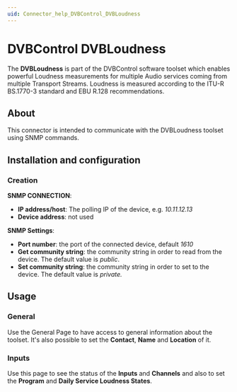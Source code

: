 ```yaml
---
uid: Connector_help_DVBControl_DVBLoudness
---
```


# DVBControl DVBLoudness

The **DVBLoudness** is part of the DVBControl software toolset which enables powerful Loudness measurements for multiple Audio services coming from multiple Transport Streams. Loudness is measured according to the ITU-R BS.1770-3 standard and EBU R.128 recommendations.

## About

This connector is intended to communicate with the DVBLoudness toolset using SNMP commands.

## Installation and configuration

### Creation

**SNMP CONNECTION**:

- **IP address/host**: The polling IP of the device, e.g. *10.11.12.13*
- **Device address**: not used

**SNMP Settings**:

- **Port number**: the port of the connected device, default *1610*
- **Get community string**: the community string in order to read from the device. The default value is *public*.
- **Set community string**: the community string in order to set to the device. The default value is *private.*

## Usage

### General

Use the General Page to have access to general information about the toolset. It's also possible to set the **Contact**, **Name** and **Location** of it.

### Inputs

Use this page to see the status of the **Inputs** and **Channels** and also to set the **Program** and **Daily Service Loudness States**.
